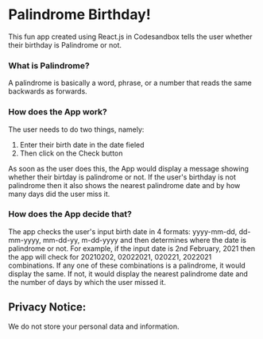 # Palindrome Birthday!
This fun app created using React.js in Codesandbox tells the user whether their birthday is Palindrome or not.

### What is Palindrome?
A palindrome is basically a word, phrase, or a number that reads the same backwards as forwards.

### How does the App work?

The user needs to do two things, namely:

1. Enter their birth date in the date fieled
2. Then click on the Check button

As soon as the user does this, the App would display a message showing whether their birtday is palindrome or not. If the user's birthday is not palindrome then it also shows the nearest palindrome date and by how many days did the user miss it.

### How does the App decide that?
The app checks the user's input birth date in 4 formats: yyyy-mm-dd, dd-mm-yyyy, mm-dd-yy, m-dd-yyyy and then determines where the date is palindrome or not. For example, if the input date is 2nd February, 2021 then the app will check for 20210202, 02022021, 020221, 2022021 combinations. If any one of these combinations is a palindrome, it would display the same. If not, it would display the nearest palindrome date and the number of days by which the user missed it.

## Privacy Notice:
We do not store your personal data and information.



